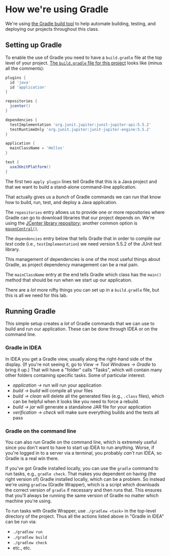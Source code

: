 # How we're using Gradle

We're using [the Gradle build tool](https://gradle.org/) to help automate
building, testing, and deploying our projects throughout this class. 

## Setting up Gradle

To enable the use of Gradle you need to have a `build.gradle` file at the
top level of your project. 
[The `build.gradle` file for this project](../build.gradle) looks
like (minus all the comments):

```groovy
plugins {
  id 'java'
  id 'application'
}

repositories {
  jcenter()
}

dependencies {
  testImplementation 'org.junit.jupiter:junit-jupiter-api:5.5.2'
  testRuntimeOnly 'org.junit.jupiter:junit-jupiter-engine:5.5.2'
}

application {
  mainClassName = 'Hellos'
}

test {
  useJUnitPlatform()
}
```

The first two `apply plugin` lines tell Gradle that this is a Java project
and that we want to build a stand-alone command-line application.

That actually gives us a _bunch_ of Gradle commands we can run that know
how to build, run, test, and deploy a Java application.

The `repositories` entry allows us to provide one or more repositories where
Gradle can go to download libraries that our project depends on. We're using
the [JCenter library repository](https://bintray.com/bintray/jcenter); 
another common option is [`mavenCentral()`](https://search.maven.org/).

The
`dependencies` entry below that tells Gradle that in order to compile our
_test_ code (i.e., `testImplementation`) we need version 5.5.2 of the JUnit test
library.

This management of dependencies is
one of the most useful things about Gradle, as project dependency management
can be a real pain.

The `mainClassName` entry at the end tells Gradle which class has the `main()`
method that should be run when we start up our application.

There are a _lot_ more nifty things you can set up in a `build.gradle` file,
but this is all we need for this lab.

## Running Gradle

This simple setup creates a _lot_ of Gradle commands that we can use to build and
run our application. These can be done through IDEA or on the command line.

### Gradle in IDEA

In IDEA you get a Gradle view, usually along the right-hand side of the display.
(If you're not seeing it, go to _View -> Tool Windows -> Gradle_ to bring it up.)
That will have a "folder" calls "Tasks", which will contain many other folders
containing specific tasks. Some of particular interest:

   * _application -> run_ will run your application
   * _build -> build_ will compile all your files
   * _build -> clean_ will delete all the generated files (e.g., `.class` files),
     which can be helpful when it looks like you need to force a rebuild.
   * _build -> jar_ will generate a standalone JAR file for your application
   * _verification -> check_ will make sure everything builds and the tests
     all pass

### Gradle on the command line

You can also run Gradle on the command line, which is extremely useful since
you don't want to have to start up IDEA to run anything. Worse, if you're
logged in to a server via a terminal, you probably _can't_ run IDEA, so
Gradle is a real win there.

If you've got Gradle installed locally, you can use the `gradle` command
to run tasks, e.g., `gradle check`. That makes you dependent on having
(the right version of) Gradle installed locally, which can be a problem.
So instead we're using `gradlew` (Gradle Wrapper), which is a script which
downloads the correct version of `gradle` if necessary and then runs that.
This ensures that you'll always be running the same version of Gradle no
matter which machine you're using.

To run tasks with Gradle Wrapper, use `./gradlew <task>` in the top-level
directory of the project. Thus all the actions listed above in "Gradle in IDEA"
can be run via:

   * `./gradlew run`
   * `./gradlew build`
   * `./gradlew check`
   * etc., etc.
